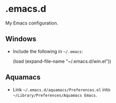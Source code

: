 .emacs.d
========

My Emacs configuration.

Windows
-------

* Include the following in `~/.emacs`:

    (load (expand-file-name "~/.emacs.d/win.el"))

Aquamacs
--------

* Link `~/.emacs.d/aquamacs/Preferences.el` into
  `~/Library/Preferences/Aquamacs Emacs`.
